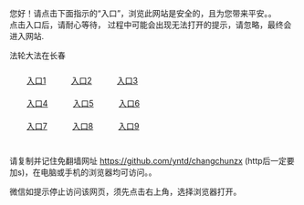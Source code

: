 您好！请点击下面指示的“入口”，浏览此网站是安全的，且为您带来平安。。 <br/>
点击入口后，请耐心等待， 过程中可能会出现无法打开的提示，请忽略，最终会进入网站. </br>

法轮大法在长春<br/>
<div style="padding:10px"><a style="margin:20px" target="_blank" href="https://d37zrr6rsr7lh9.cloudfront.net/2Qpsp?xuevss" id="ccLink1" rel="nofollow">入口1</a> <a target="_blank" style="margin:20px" href="https://d3vlymepeouhvm.cloudfront.net/2Qpsp?pkkwfnhf" id="ccLink2" rel="nofollow">入口2</a> <a style="margin:20px" target="_blank" href="https://d1kdn5yejwx3c8.cloudfront.net/2Qpsp?pphemrcf" id="ccLink3" rel="nofollow">入口3</a></div>

<div style="padding:10px" ><a style="margin:20px" target="_blank" href="https://d37zrr6rsr7lh9.cloudfront.net/2Qpsp?xuevss" id="ccLink4" rel="nofollow">入口4</a> <a style="margin:20px" href="https://d3vlymepeouhvm.cloudfront.net/2Qpsp?pkkwfnhf" target="_blank" id="ccLink5" rel="nofollow">入口5</a> <a style="margin:20px" href="https://d1kdn5yejwx3c8.cloudfront.net/2Qpsp?pphemrcf" target="_blank" id="ccLink6" rel="nofollow">入口6</a></div>

<div style="padding:10px"><a style="margin:20px" target="_blank" href="https://d37zrr6rsr7lh9.cloudfront.net/2Qpsp?xuevss" id="ccLink7" rel="nofollow">入口7</a> <a style="margin:20px" href="https://d3vlymepeouhvm.cloudfront.net/2Qpsp?pkkwfnhf" target="_blank" id="ccLink8" rel="nofollow">入口8</a> <a style="margin:20px" target="_blank" href="https://d1kdn5yejwx3c8.cloudfront.net/2Qpsp?pphemrcf" id="ccLink9" rel="nofollow">入口9</a></div>

<br/>



请复制并记住免翻墙网址 https://github.com/yntd/changchunzx (http后一定要加s)，在电脑或手机的浏览器均可访问。。<br/>

微信如提示停止访问该网页，须先点击右上角，选择浏览器打开。
